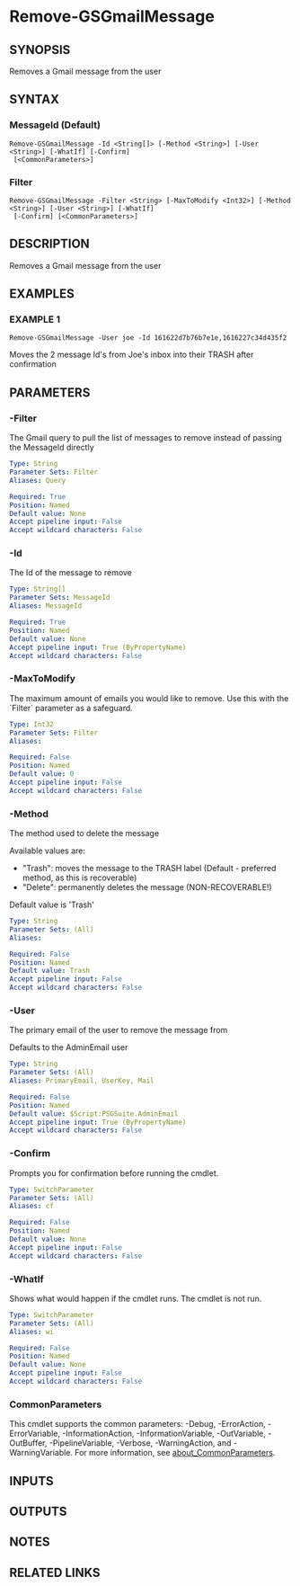 # Remove-GSGmailMessage

## SYNOPSIS
Removes a Gmail message from the user

## SYNTAX

### MessageId (Default)
```
Remove-GSGmailMessage -Id <String[]> [-Method <String>] [-User <String>] [-WhatIf] [-Confirm]
 [<CommonParameters>]
```

### Filter
```
Remove-GSGmailMessage -Filter <String> [-MaxToModify <Int32>] [-Method <String>] [-User <String>] [-WhatIf]
 [-Confirm] [<CommonParameters>]
```

## DESCRIPTION
Removes a Gmail message from the user

## EXAMPLES

### EXAMPLE 1
```
Remove-GSGmailMessage -User joe -Id 161622d7b76b7e1e,1616227c34d435f2
```

Moves the 2 message Id's from Joe's inbox into their TRASH after confirmation

## PARAMETERS

### -Filter
The Gmail query to pull the list of messages to remove instead of passing the MessageId directly

```yaml
Type: String
Parameter Sets: Filter
Aliases: Query

Required: True
Position: Named
Default value: None
Accept pipeline input: False
Accept wildcard characters: False
```

### -Id
The Id of the message to remove

```yaml
Type: String[]
Parameter Sets: MessageId
Aliases: MessageId

Required: True
Position: Named
Default value: None
Accept pipeline input: True (ByPropertyName)
Accept wildcard characters: False
```

### -MaxToModify
The maximum amount of emails you would like to remove.
Use this with the \`Filter\` parameter as a safeguard.

```yaml
Type: Int32
Parameter Sets: Filter
Aliases:

Required: False
Position: Named
Default value: 0
Accept pipeline input: False
Accept wildcard characters: False
```

### -Method
The method used to delete the message

Available values are:
* "Trash": moves the message to the TRASH label (Default - preferred method, as this is recoverable)
* "Delete": permanently deletes the message (NON-RECOVERABLE!)

Default value is 'Trash'

```yaml
Type: String
Parameter Sets: (All)
Aliases:

Required: False
Position: Named
Default value: Trash
Accept pipeline input: False
Accept wildcard characters: False
```

### -User
The primary email of the user to remove the message from

Defaults to the AdminEmail user

```yaml
Type: String
Parameter Sets: (All)
Aliases: PrimaryEmail, UserKey, Mail

Required: False
Position: Named
Default value: $Script:PSGSuite.AdminEmail
Accept pipeline input: True (ByPropertyName)
Accept wildcard characters: False
```

### -Confirm
Prompts you for confirmation before running the cmdlet.

```yaml
Type: SwitchParameter
Parameter Sets: (All)
Aliases: cf

Required: False
Position: Named
Default value: None
Accept pipeline input: False
Accept wildcard characters: False
```

### -WhatIf
Shows what would happen if the cmdlet runs.
The cmdlet is not run.

```yaml
Type: SwitchParameter
Parameter Sets: (All)
Aliases: wi

Required: False
Position: Named
Default value: None
Accept pipeline input: False
Accept wildcard characters: False
```

### CommonParameters
This cmdlet supports the common parameters: -Debug, -ErrorAction, -ErrorVariable, -InformationAction, -InformationVariable, -OutVariable, -OutBuffer, -PipelineVariable, -Verbose, -WarningAction, and -WarningVariable. For more information, see [about_CommonParameters](http://go.microsoft.com/fwlink/?LinkID=113216).

## INPUTS

## OUTPUTS

## NOTES

## RELATED LINKS
